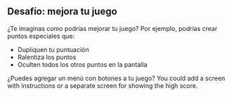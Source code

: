 ## Desafío: mejora tu juego

¿Te imaginas como podrías mejorar tu juego? Por ejemplo, podrías crear puntos especiales que:

+ Dupliquen tu puntuación
+ Ralentiza los puntos
+ Oculten todos los otros puntos en la pantalla

¿Puedes agregar un menú con botones a tu juego? You could add a screen with instructions or a separate screen for showing the high score.